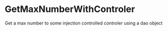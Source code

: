 GetMaxNumberWithControler
=========================

Get a max number to some injection controlled controler using a dao object
